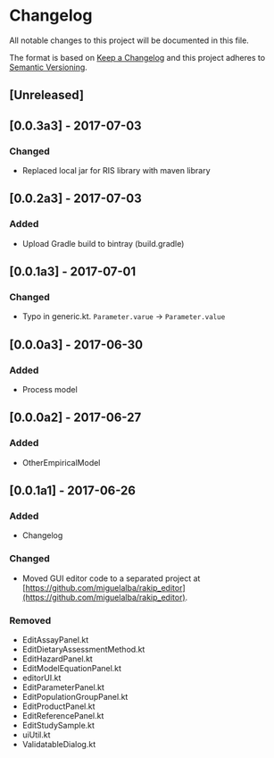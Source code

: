 # Changelog
All notable changes to this project will be documented in this file.

The format is based on [Keep a Changelog](http://keepachangelog.com/en/1.0.0/)
and this project adheres to [Semantic Versioning](http://semver.org/spec/v2.0.0.html).

## [Unreleased]

## [0.0.3a3] - 2017-07-03
### Changed
- Replaced local jar for RIS library with maven library

## [0.0.2a3] - 2017-07-03
### Added
- Upload Gradle build to bintray (build.gradle)

## [0.0.1a3] - 2017-07-01
### Changed
- Typo in generic.kt. `Parameter.varue` -> `Parameter.value`

## [0.0.0a3] - 2017-06-30
### Added
- Process model

## [0.0.0a2] - 2017-06-27
### Added
- OtherEmpiricalModel

## [0.0.1a1] - 2017-06-26
### Added
- Changelog

### Changed
- Moved GUI editor code to a separated project at
  [https://github.com/miguelalba/rakip_editor](https://github.com/miguelalba/rakip_editor).

### Removed
- EditAssayPanel.kt
- EditDietaryAssessmentMethod.kt
- EditHazardPanel.kt
- EditModelEquationPanel.kt
- editorUI.kt
- EditParameterPanel.kt
- EditPopulationGroupPanel.kt
- EditProductPanel.kt
- EditReferencePanel.kt
- EditStudySample.kt
- uiUtil.kt
- ValidatableDialog.kt

